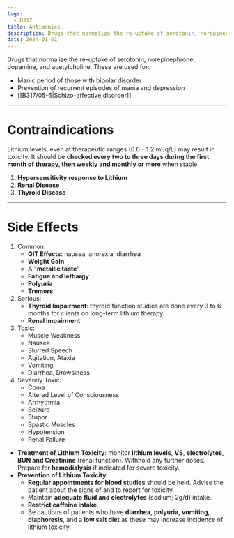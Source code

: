 ```yaml
---
tags:
  - B317
title: Antimanics
description: Drugs that normalize the re-uptake of serotonin, norepinephrone, dopamine, and acetylcholine. These are used for manic period of those with bipolar disorder, prevention of recurrent episodes of mania and depression, and schizo-affective disorder.
date: 2024-01-01
---
```

Drugs that normalize the re-uptake of serotonin, norepinephrone, dopamine, and acetylcholine. These are used for:
- Manic period of those with bipolar disorder
- Prevention of recurrent episodes of mania and depression
- [[B317/05-6|Schizo-affective disorder]]
___
# Contraindications
Lithium levels, even at therapeutic ranges (0.6 - 1.2 mEq/L) may result in toxicity. It should be **checked every two to three days during the first month of therapy, then weekly and monthly or more** when stable.
1. **Hypersensitivity response to Lithium**
2. **Renal Disease**
3. **Thyroid Disease**
___
# Side Effects
1. Common:
	- **GIT Effects**: nausea, anorexia, diarrhea
	- **Weight Gain**
	- A "**metallic taste**"
	- **Fatigue and lethargy**
	- **Polyuria**
	- **Tremors**
2. Serious:
	- **Thyroid Impairment**: thyroid function studies are done every 3 to 6 months for clients on long-term lithium therapy.
	- **Renal Impairment**
3. Toxic:
	- Muscle Weakness
	- Nausea
	- Slurred Speech
	- Agitation, Ataxia
	- Vomiting
	- Diarrhea, Drowsiness
4. Severely Toxic:
	- Coma
	- Altered Level of Consciousness
	- Arrhythmia
	- Seizure
	- Stupor
	- Spastic Muscles
	- Hypotension
	- Renal Failure
- **Treatment of Lithium Toxicity**: monitor **lithium levels**, **VS**, **electrolytes**, **BUN and Creatinine** (renal function). Withhold any further doses. Prepare for **hemodialysis** if indicated for severe toxicity.
- **Prevention of Lithium Toxicity**:
	- **Regular appointments for blood studies** should be held. Advise the patient about the signs of and to report for toxicity.
	- Maintain **adequate fluid and electrolytes** (sodium; 2g/d) intake. 
	- **Restrict caffeine intake**.
	- Be cautious of patients who have **diarrhea**, **polyuria**, **vomiting**, **diaphoresis**, and a **low salt diet** as these may increase incidence of lithium toxicity.
